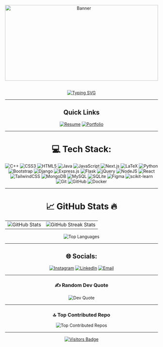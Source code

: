 
<div align="center">
  
<img src="./98b051a4102197eff0ddf345b333a576.gif" alt="Banner" width="100%" height="250" />

  <br />
  <br />

  <a href="https://git.io/typing-svg"><img src="https://readme-typing-svg.herokuapp.com?font=Fira+Code&weight=600&size=32&pause=1000&center=true&vCenter=true&width=500&lines=I'm+Shwet+Kheni;I'm+therealdope" alt="Typing SVG" /></a>

---

## Quick Links  
[![Resume](https://img.shields.io/badge/-Resume-blue?style=for-the-badge&logo=google-drive&logoColor=white)](
https://mega.nz/file/NzsxhagD#S-uh09k6cLil_ScqHR0PRPneQUUIsKRR82kdIK1f-7U
)
[![Portfolio](https://img.shields.io/badge/-Portfolio-8A2BE2?style=for-the-badge&logo=web&logoColor=white)](https://skheni.vercel.app)


---

# 💻 Tech Stack:
![C++](https://img.shields.io/badge/c++-%2300599C.svg?style=for-the-badge&logo=c%2B%2B&logoColor=white) 
![CSS3](https://img.shields.io/badge/css3-%231572B6.svg?style=for-the-badge&logo=css3&logoColor=white) 
![HTML5](https://img.shields.io/badge/html5-%23E34F26.svg?style=for-the-badge&logo=html5&logoColor=white) 
![Java](https://img.shields.io/badge/java-%23ED8B00.svg?style=for-the-badge&logo=openjdk&logoColor=white) 
![JavaScript](https://img.shields.io/badge/javascript-%23323330.svg?style=for-the-badge&logo=javascript&logoColor=%23F7DF1E)
![Next.js](https://img.shields.io/badge/Next.js-%2320232a.svg?style=for-the-badge&logo=nextdotjs&logoColor=white)
![LaTeX](https://img.shields.io/badge/latex-%23008080.svg?style=for-the-badge&logo=latex&logoColor=white) 
![Python](https://img.shields.io/badge/python-3670A0?style=for-the-badge&logo=python&logoColor=ffdd54) 
![Bootstrap](https://img.shields.io/badge/bootstrap-%238511FA.svg?style=for-the-badge&logo=bootstrap&logoColor=white) 
![Django](https://img.shields.io/badge/django-%23092E20.svg?style=for-the-badge&logo=django&logoColor=white) 
![Express.js](https://img.shields.io/badge/express.js-%23404d59.svg?style=for-the-badge&logo=express&logoColor=%2361DAFB) 
![Flask](https://img.shields.io/badge/flask-%23000.svg?style=for-the-badge&logo=flask&logoColor=white) 
![jQuery](https://img.shields.io/badge/jquery-%230769AD.svg?style=for-the-badge&logo=jquery&logoColor=white) 
![NodeJS](https://img.shields.io/badge/node.js-6DA55F?style=for-the-badge&logo=node.js&logoColor=white) 
![React](https://img.shields.io/badge/react-%2320232a.svg?style=for-the-badge&logo=react&logoColor=%2361DAFB) 
![TailwindCSS](https://img.shields.io/badge/tailwindcss-%2338B2AC.svg?style=for-the-badge&logo=tailwind-css&logoColor=white) 
![MongoDB](https://img.shields.io/badge/MongoDB-%234ea94b.svg?style=for-the-badge&logo=mongodb&logoColor=white) 
![MySQL](https://img.shields.io/badge/mysql-4479A1.svg?style=for-the-badge&logo=mysql&logoColor=white) 
![SQLite](https://img.shields.io/badge/sqlite-%2307405e.svg?style=for-the-badge&logo=sqlite&logoColor=white) 
![Figma](https://img.shields.io/badge/figma-%23F24E1E.svg?style=for-the-badge&logo=figma&logoColor=white) 
![scikit-learn](https://img.shields.io/badge/scikit--learn-%23F7931E.svg?style=for-the-badge&logo=scikit-learn&logoColor=white) 
![Git](https://img.shields.io/badge/git-%23F05033.svg?style=for-the-badge&logo=git&logoColor=white) 
![GitHub](https://img.shields.io/badge/github-%23121011.svg?style=for-the-badge&logo=github&logoColor=white) 
![Docker](https://img.shields.io/badge/docker-%230db7ed.svg?style=for-the-badge&logo=docker&logoColor=white)

---

# 📈 **GitHub Stats** 🔥  
<table>
  <tr>
    <td>
      <img src="https://github-readme-stats.vercel.app/api?username=therealdope&theme=github_dark_dimmed&hide_border=false&include_all_commits=false&count_private=false" alt="GitHub Stats"/>
    </td>
    <td>
      <img src="https://github-readme-streak-stats.herokuapp.com/?user=therealdope&theme=github_dark_dimmed&hide_border=false" alt="GitHub Streak Stats"/>
    </td>
  </tr>
</table>
<img src="https://github-readme-stats.vercel.app/api/top-langs/?username=therealdope&theme=github_dark_dimmed&hide_border=false&layout=compact" alt="Top Languages"/>


---

## 🌐 Socials:
[![Instagram](https://img.shields.io/badge/Instagram-%23E4405F.svg?logo=Instagram&logoColor=white)](https://instagram.com/shwet_kheni) 
[![LinkedIn](https://img.shields.io/badge/LinkedIn-%230077B5.svg?logo=linkedin&logoColor=white)](https://linkedin.com/in/shwetkheni) 
[![Email](https://img.shields.io/badge/Email-D14836.svg?logo=gmail&logoColor=white)](mailto:22bce337@nirmauni.ac.in)

---

### ✍️ Random Dev Quote
<img src="https://quotes-github-readme.vercel.app/api?type=horizontal&theme=tokyonight" alt="Dev Quote" />

---

### 🔝 Top Contributed Repo
<img src="https://github-contributor-stats.vercel.app/api?username=therealdope&limit=5&theme=github_dark_dimmed&combine_all_yearly_contributions=true" alt="Top Contributed Repos" />

---

<p align="center">
  <a href="https://visitorbadge.io/status?path=therealdope"><img src="https://api.visitorbadge.io/api/visitors?path=therealdope&label=Visitors&countColor=%23ba68c8" alt="Visitors Badge" /></a>
</p>

</div>
